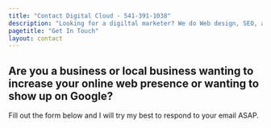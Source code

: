 ```yaml
---
title: "Contact Digital Cloud - 541-391-1038"
description: "Looking for a digiltal marketer? We do Web design, SEO, and more for your businesses or local business. Located in Roseburg, OR."
pagetitle: "Get In Touch"
layout: contact
---
```


## Are you a business or local business wanting to increase your online web presence or wanting to show up on Google?

Fill out the form below and I will try my best to respond to your email ASAP.